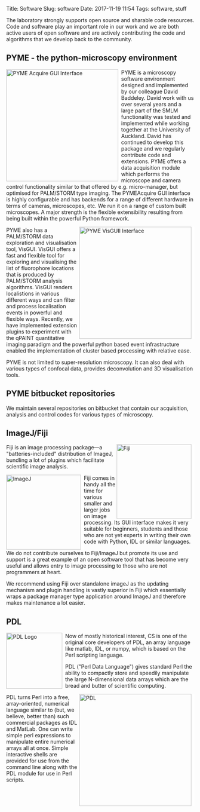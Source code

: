 Title: Software
Slug: software
Date: 2017-11-19 11:54
Tags: software, stuff

The laboratory strongly supports open source and sharable code resources. Code and software play an important role in our work and we are both active users of open software and are actively contributing the code and algorithms that we develop back to the community.

## PYME - the python-microscopy environment

<img style="float:left; border-right:8px solid white" width="300" src="/images/software/PYMEacquire.png" alt="PYME Acquire GUI Interface"/> PYME is a microscopy software environment designed and implemented by our colleague David Baddeley. David work with us over several years and a large part of the SMLM functionality was tested and implemented while working together at the University of Auckland. David has continued to develop this package and we regularly contribute code and extensions. PYME offers a data acquisition module which performs the microscope and camera control functionality similar to that offered by e.g. micro-manager, but optimised for PALM/STORM type imaging. The PYMEAcquire GUI interface is highly configurable and has backends for a range of different hardware in terms of cameras, microscopes, etc. We run it on a range of custom built microscopes. A major strength is the flexible extensibility resulting from being built within the powerful Python framework.

<img style="float:right; border-right:8px solid white" width="300" src="/images/software/PYMEvisgui.png" alt="PYME VisGUII Interface"/> PYME also has a PALM/STORM data exploration and visualisation tool, VisGUI. VisGUI
offers a fast and flexible tool for exploring and visualising the list of fluorophore locations that is produced by PALM/STORM analysis algorithms. VisGUI renders localistions in various different ways and can filter and process localisation events in powerful and flexible ways. Recently, we have implemented extension plugins to experiment with the qPAINT quantitative imaging paradigm and the powerful python based event infrastructure enabled the implementation of cluster based processing with relative ease.

PYME is not limited to super-resolution microscopy. It can also deal with various types of confocal data, provides deconvolution and 3D visualisation tools.

## PYME bitbucket repositories

We maintain several repositories on bitbucket that contain our acquisition, analysis and control codes for various types of microscopy.

## ImageJ/Fiji

<img style="float:right; border-right:8px solid white" width="200" src="/images/software/fiji.png" alt="Fiji"/> Fiji is an image processing package—a "batteries-included" distribution of ImageJ, bundling a lot of plugins which facilitate scientific image analysis.

<img style="float:left; border-right:8px solid white" width="200" src="/images/software/Imagej2-icon.png" alt="ImageJ"/> Fiji comes in handy all the time for various smaller and larger jobs on image processing. Its GUI interface makes it very suitable for beginners, students and those who are not yet experts in writing their own code with Python, IDL or similar languages.

We do not contribute ourselves to Fiji/ImageJ but promote its use and support is a great example of an open software tool that has become very useful and allows entry to image processing to those who are not programmers at heart.

We recommend using Fiji over standalone imageJ as the updating mechanism and plugin handling is vastly superior in Fiji which essentially wraps a package manager type application around ImageJ and therefore makes maintenance a lot easier.

## PDL

<img style="float:left; border-right:8px solid white" width="150" src="/images/software/PerlDL-logopic.png" alt="PDL Logo"/>Now of mostly historical interest, CS is one of the original core developers of PDL, an array language like matlab, IDL, or numpy, which is based on the Perl scripting language.

PDL ("Perl Data Language") gives standard Perl the ability to compactly store and speedily manipulate the large N-dimensional data arrays which are the bread and butter of scientific computing.

<img style="float:right; border-right:8px solid white" width="300" src="/images/software/PDLimage1.png" alt="PDL"/> PDL turns Perl into a free, array-oriented, numerical language similar to (but, we believe, better than) such commercial packages as IDL and MatLab. One can write simple perl expressions to manipulate entire numerical arrays all at once. Simple interactive shells are provided for use from the command line along with the PDL module for use in Perl scripts.


